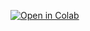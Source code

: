 [![Open in Colab](https://colab.research.google.com/assets/colab-badge.svg)](https://colab.research.google.com/github/abhishek112005/csoc_task1/blob/main/iris_eda.ipynb)